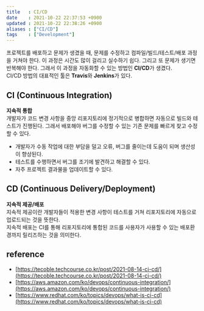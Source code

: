 ```yaml
---
title   : CI/CD 
date    : 2021-10-22 22:37:53 +0900
updated : 2021-10-22 22:38:26 +0900
aliases : ["CI/CD"] 
tags    : ["Development"]
---
```


프로젝트를 배포하고 문제가 생겼을 때, 문제를 수정하고 컴파일/빌드/테스트/배포 과정을 거쳐야 한다. 이 과정은 시간도 많이 걸리고 실수하기 쉽다. 그리고 또 문제가 생기면 반복해야 한다. 그래서 이 과정을 자동화할 수 있는 방법인 **CI/CD**가 생겼다.    
CI/CD 방법의 대표적인 툴은 **Travis**와 **Jenkins**가 있다. 

## CI (Continuous Integration)
**지속적 통합**  
개발자가 코드 변경 사항을 중앙 리포지토리에 정기적으로 병합하면 자동으로 빌드와 테스트가 진행된다. 그래서 배포해야 버그를 수정할 수 있는 기존 문제를 빠르게 찾고 수정할 수 있다.  
- 개발자가 수동 작업에 대한 부담을 덜고 오류, 버그를 줄이는데 도움이 되며 생산성이 향상된다.
- 테스트를 수행하면서 버그를 조기에 발견하고 해결할 수 있다.
- 자주 프로젝트 결과물을 업데이트할 수 있다.  

## CD (Continuous Delivery/Deployment)
**지속적 제공/배포**  
지속적 제공이란 개발자들이 적용한 변경 사항이 테스트를 거쳐 리포지토리에 자동으로 업로드되는 것을 뜻한다.  
지속적 배포는 CI를 통해 리포지토리에 통합된 코드를 사용자가 사용할 수 있는 배포환경까지 릴리즈하는 것을 의미한다.
	

## reference
- [https://tecoble.techcourse.co.kr/post/2021-08-14-ci-cd/](https://tecoble.techcourse.co.kr/post/2021-08-14-ci-cd/)
- [https://aws.amazon.com/ko/devops/continuous-integration/](https://aws.amazon.com/ko/devops/continuous-integration/)
- [https://www.redhat.com/ko/topics/devops/what-is-ci-cd](https://www.redhat.com/ko/topics/devops/what-is-ci-cd)